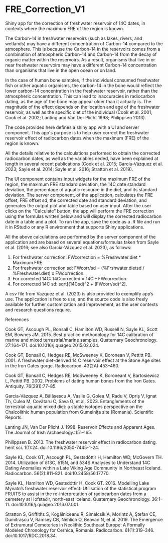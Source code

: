 # FRE_Correction_V1
Shiny app for the correction of freshwater reservoir of 14C dates, in contexts where the maximum FRE of the region is known.

The Carbon-14 in freshwater reservoirs (such as lakes, rivers, and wetlands) may have a different concentration of Carbon-14 compared to the atmosphere. This is because the Carbon-14 in the reservoirs comes from a combination of atmospheric Carbon-14 and Carbon-14 from the decay of organic matter within the reservoirs. As a result, organisms that live in or near freshwater reservoirs may have a different Carbon-14 concentration than organisms that live in the open ocean or on land.

In the case of human bone samples, if the individual consumed freshwater fish or other aquatic organisms, the carbon-14 in the bone would reflect the lower carbon-14 concentration in the freshwater reservoir, rather than the atmospheric concentration. This can lead to inaccuracies in radiocarbon dating, as the age of the bone may appear older than it actually is. The magnitude of the effect depends on the location and age of the freshwater reservoir, as well as the specific diet of the individual (Cook et al. 2001; Cook et al. 2002; Lanting and Van Der Plicht 1998; Philippsen 2013).

The code provided here defines a shiny app with a UI and server component.
This app's purpose is to help user correct the freshwater reservoir effect of radiocarbon dates when the maximum (FRE) of the region is known.

All the details relative to the calculations performed to obtain the corrected radiocarbon dates, as well as the variables neded, have been explained at length in several recent publications (Cook et al. 2015; García-Vázquez et al. 2023; Sayle et al. 2014; Sayle et al. 2016; Stratton et al. 2019).

The UI component contains input widgets for the maximum FRE of the region, the maximum FRE standard deviation, the 14C date standard deviation, the percentage of aquatic resource in the diet, and its standard deviation. 
The server component, of the application, calculates the FRE offset, FRE offset sd, the corrected date and standard deviation, and generates the output plot and table based on user input. After the user clicks on the “Calculate” button, the app will perform the FRE correction using the formulas written below and will display the corrected radiocarbon date in a table and a plot.
To run the app, save the code as a  .R file and run it in RStudio or any R environment that supports Shiny applications.

All the above calculations are performed by the server component of the application and are based on several equations/formulas taken from Sayle et al. (2016; see also García-Vázquez et al. 2023), as follows:
1. For freshwater correction: FWcorrection = %Freshwater.diet * Maximum.FRE.
2. For freshwater correction sd: FWcorr/sd = (%Frshwater.dietsd / %Freshwater.diet) x FWcorrection.
3. For corrected 14C: 14Ccorrected = 14C – FWcorrection.
4. For corrected 14C sd: sqrt[(14Csd)^2 + (FWcorr/sd)^2].

A csv file from Vazquez et al. (2023) is also provided to exemplify app’s use.
The application is free to use, and the source code is also freely available for further customization and improvement, as the user contexts and research questions require.

References

Cook GT, Ascough PL, Bonsall C, Hamilton WD, Russell N, Sayle KL, Scott EM, Bownes JM. 2015. Best practice methodology for 14C calibration of marine and mixed terrestrial/marine samples. Quaternary Geochronology. 27:164–171. doi:10.1016/j.quageo.2015.02.024. 

Cook GT, Bonsall C, Hedges RE, McSweeney K, Boronean V, Pettitt PB. 2001. A freshwater diet-derived 14 C reservoir effect at the Stone Age sites in the Iron Gates gorge. Radiocarbon. 43(2A):453–460.

Cook GT, Bonsall C, Hedges RE, McSweeney K, Boroneant V, Bartosiewicz L, Pettitt PB. 2002. Problems of dating human bones from the Iron Gates. Antiquity. 76(291):77–85.

García-Vázquez A, Bălășescu A, Vasile G, Golea M, Radu V, Opriș V, Ignat Th, Culea M, Covătaru C, Sava G, et al. 2023. Entanglements of the terrestrial-aquatic mixed diet: a stable isotopes perspective on the Chalcolithic human population from Gumelnița site (Romania). Scientific Reports.

Lanting JN, Van Der Plicht J. 1998. Reservoir Effects and Apparent Ages. The Journal of Irish Archaeology.:151–165.

Philippsen B. 2013. The freshwater reservoir effect in radiocarbon dating. herit sci. 1(1):24. doi:10.1186/2050-7445-1-24.

Sayle KL, Cook GT, Ascough PL, Gestsdóttir H, Hamilton WD, McGovern TH. 2014. Utilization of δ13C, δ15N, and δ34S Analyses to Understand 14C Dating Anomalies within a Late Viking Age Community in Northeast Iceland. Radiocarbon. 56(2):811–821. doi:10.2458/56.17770. 

Sayle KL, Hamilton WD, Gestsdóttir H, Cook GT. 2016. Modelling Lake Mývatn’s freshwater reservoir effect: Utilisation of the statistical program FRUITS to assist in the re-interpretation of radiocarbon dates from a cemetery at Hofstaðir, north-east Iceland. Quaternary Geochronology. 36:1–11. doi:10.1016/j.quageo.2016.07.001.

Stratton S, Griffiths S, Kogălniceanu R, Simalcsik A, Morintz A, Ştefan CE, Dumitraşcu V, Ramsey CB, Nehlich O, Beavan N, et al. 2019. The Emergence of Extramural Cemeteries in Neolithic Southeast Europe: A Formally Modeled Chronology for Cernica, Romania. Radiocarbon. 61(1):319–346. doi:10.1017/RDC.2018.34.
